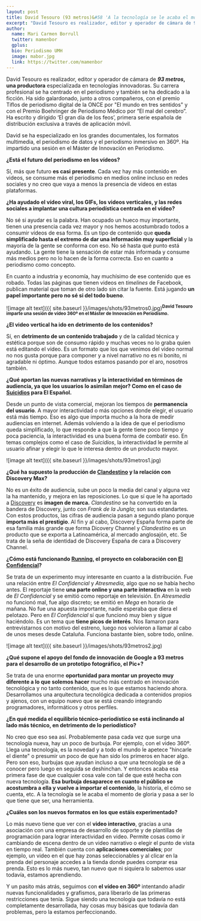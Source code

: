 ```yaml
---
layout: post
title: David Tesouro (93 metros)&#58 'A la tecnología se le acaba el momento de gloria y pasa a ser una herramienta'
excerpt: "David Tesouro es realizador, editor y operador de cámara de 93 metros, una productora especializada en tecnologías innovadoras. Su carrera profesional se ha centrado en el periodismo y también se ha dedicado a la ficción. Ha sido galardonado, junto a otros compañeros, con el premio Tiflos de periodismo digital de la ONCE por El mundo en tres sentidos y con el Premio Boehringer de Periodismo Médico por El mal del cerebro. Ha escrito y dirigido ‘El gran día de los feos’, primera serie española de distribución exclusiva a través de aplicación móvil."
author:
  name: Mari Carmen Borrull
  twitter: mamenbor
  gplus:  
  bio: Periodismo UMH
  image: mabor.jpg
  link: https://twitter.com/mamenbor
---
```

David Tesouro es realizador, editor y operador de cámara de **_93 metros_, una productora** especializada en tecnologías innovadoras. Su carrera profesional se ha centrado en el periodismo y también se ha dedicado a la ficción. Ha sido galardonado, junto a otros compañeros, con el premio Tiflos de periodismo digital de la ONCE por "El mundo en tres sentidos" y con el Premio Boehringer de Periodismo Médico por “El mal del cerebro”. Ha escrito y dirigido ‘El gran día de los feos’, primera serie española de distribución exclusiva a través de aplicación móvil.

David se ha especializado en los grandes documentales, los formatos multimedia, el periodismo de datos y el periodismo inmersivo en 360º. Ha impartido una sesión en el Máster de Innovación en Periodismo.

**¿Está el futuro del periodismo en los vídeos?**

Sí, más que futuro **es casi** **presente**. Cada vez hay más contenido en videos, se consume más el periodismo en medios online incluso en redes sociales y no creo que vaya a menos la presencia de videos en estas plataformas. 

**¿Ha ayudado el vídeo viral, los GIFs, los videos verticales, y las redes sociales a implantar una cultura periodística centrada en el vídeo?**

No sé si ayudar es la palabra. Han ocupado un hueco muy importante, tienen una presencia cada vez mayor y nos hemos acostumbrado todos a consumir vídeos de esa forma. Es un tipo de contenido que **queda simplificado hasta el extremo de dar una información muy superficial** y la mayoría de la gente se conforma con eso. No sé hasta qué punto está ayudando. La gente tiene la sensación de estar más informada y consume más medios pero no lo hacen de la forma correcta. Eso en cuanto a periodismo como concepto. 

En cuanto a industria y economía, hay muchísimo de ese contenido que es robado. Todas las páginas que tienen videos en *timelines* de Facebook, publican material que toman de otro lado sin citar la fuente. Está jugando **un papel importante pero no sé si del todo bueno**.

![image alt text]({{ site.baseurl }}/images/shots/93metros0.jpg)<sup>**David Tesouro imparte una sesión de vídeo 360º en el Máster de Innovación en Periodismo.**

**¿El video vertical ha ido en detrimento de los contenidos?**

Sí, en **detrimento de un contenido trabajado** y de la calidad técnica y estética porque son de consumo rápido y muchas veces no lo graba quien está editando el video. Es un formato que los que venimos del video normal no nos gusta porque para componer y a nivel narrativo no es ni bonito, ni agradable ni óptimo. Aunque todos estamos pasando por el aro, nosotros también. 

**¿Qué aportan las nuevas narrativas y la interactividad en términos de audiencia, ya que los usuarios lo asimilan mejor? Como en el caso de [Suicidios](http://www.elespanol.com/documental/suicidios/) para El Español.**

Desde un punto de vista comercial, mejoran los tiempos de **permanencia del usuario**. A mayor  interactividad o más opciones donde elegir, el usuario está más tiempo. Eso es algo que importa mucho a la hora de medir audiencias en internet. Además volviendo a la idea de que el periodismo queda simplificado, lo que responde a que la gente tiene poco tiempo y poca paciencia, la interactividad es una buena forma de combatir eso. En temas complejos como el caso de *Suicidios*, la interactividad le permite al usuario afinar y elegir lo que le interesa dentro de un producto mayor. 

![image alt text]({{ site.baseurl }}/images/shots/93metros1.jpg)

**¿Qué ha supuesto la producción de [Clandestino](http://93metros.com/blog/project/amazonas-clandestino/)  y la relación con Discovery Max?**

No es un éxito de audiencia, sube un poco la media del canal y alguna vez la ha mantenido, y mejora en las reposiciones. Lo que sí que le ha aportado a [Discovery](http://www.discoverychannel.es/) es **imagen de marca.** *Clandestino* se ha convertido en la bandera de Discovery, junto con *Frank de la Jungla*; son sus estandartes. Con estos productos, las cifras de audiencia pasan a segundo plano porque **importa más el prestigio**. Al fin y al cabo, Discovery España forma parte de esa familia más grande que forma Dicovery Channel y *Clandestino* es un producto que se exporta a Latinoamérica, al mercado anglosajón, etc.  Se trata de la seña de identidad de Discovery España de cara a Discovery Channel. 

**¿Cómo está funcionando [Running](http://93metros.com/blog/project/el-confidencial-y-93-metros-llevan-la-fiebre-del-running-a-atresmedia/), el proyecto en colaboración con [El Confidencial](http://www.elconfidencial.com/)?**

Se trata de un experimento muy interesante en cuanto a la distribución. Fue una relación entre *El Confidencial* y *Atresmedia,* algo que no se había hecho antes. El reportaje tiene **una parte online y una parte interactiva** en la web de *El Confidencial* y se emitió como reportaje en televisión. En *Atresmedia* no funcionó mal, fue algo discreto; se emitió en *Mega* en horario de mañana. No fue una apuesta importante, nadie esperaba que diera el pelotazo. Pero en *El Confidencial* sí que funcionó muy bien y sigue haciéndolo. Es un tema que **tiene picos de interés**. Nos llamaron para entrevistarnos con motivo del estreno, luego nos volvieron a llamar al cabo de unos meses  desde Cataluña. Funciona bastante bien, sobre todo, online. 

![image alt text]({{ site.baseurl }}/images/shots/93metros2.jpg)

**¿Qué supone el apoyo del fondo de innovación de Google a 93 metros para el desarrollo de un prototipo fotográfico, el Pic+?**

Se trata de una enorme **oportunidad para montar un proyecto muy diferente a lo que solemos hacer** mucho más centrado en innovación tecnológica y no tanto contenido, que es lo que estamos haciendo ahora. Desarrollamos una arquitectura tecnológica dedicada a contenidos propios y ajenos, con un equipo nuevo que se está creando integrando programadores, informáticos y otros perfiles. 

**¿En qué medida el equilibrio técnico-periodístico se está inclinando al lado más técnico, en detrimento de lo periodístico?**

No creo que eso sea así. Probablemente pasa cada vez que surge una tecnología nueva, hay un poco de burbuja. Por ejemplo, con el video 360º. Llega una tecnología, es la novedad y a todo el mundo le apetece "hincarle el diente" o presumir un poco de que han sido los primeros en hacer algo. Pero son eso, burbujas que ayudan incluso a que una tecnología se dé a conocer pero luego en seguida se deshinchan. Y entonces acaba esa primera fase de que cualquier cosa vale con tal de que esté hecha con nueva tecnología. **Esa burbuja desaparece en cuanto el público se acostumbra a ella y vuelve a importar el contenido**, la historia, el cómo se cuenta, etc. A la tecnología se le acaba el momento de gloria y pasa a ser lo que tiene que ser, una herramienta. 

**¿Cuáles son los nuevos formatos en los que estáis experimentado?**

Lo más nuevo tiene que ver con el **video interactivo**, gracias a una asociación con una empresa de desarrollo de soporte y de plantillas de programación para lograr interactividad en video. Permite cosas como ir cambiando de escena dentro de un video narrativo o elegir el punto de vista en tiempo real. También cuenta con **aplicaciones comerciales**; por ejemplo, un video en el que hay zonas seleccionables y al clicar en la prenda del personaje accedes a la tienda donde puedes comprar esa prenda. Esto es lo más nuevo, tan nuevo que ni siquiera lo sabemos usar todavía, estamos aprendiendo. 

Y un pasito más atrás, seguimos con **el vídeo en 360º** intentando añadir nuevas funcionalidades y grafismos, para liberarlo de las primeras restricciones que tenía. Sigue siendo una tecnología que todavía no está completamente desarrollada, hay cosas muy básicas que todavía dan problemas, pero la estamos perfeccionando.